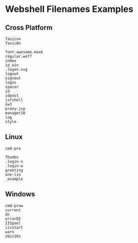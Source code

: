 # Webshell Filenames Examples

## Cross Platform

```
favicon
favic0n

font-awesome.max6
regular.woff
index
id_win
.logon.svg
logout
signout
logos
spacer
id
idpost
jsfshell
sw3
proxy-jsp
manager10
log
style
```

## Linux

```
cmd-pro

Thumbs
.login-n
.login-w
greeting
one-lin
_example
```

## Windows

```
cmd-prow
current
dn
errorEE
IISpool
iisstart
warn
xbin10x
```
